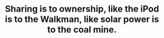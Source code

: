 ---
isQuote: true
title: Sharing is to ownership, like the iPod is to the Walkman, like solar power is to the coal mine.
authorName: Mark Levine
authorURL: http://www.nytimes.com/2009/03/08/magazine/08Zipcar-t.html
slug: sharing-is-to-ownership
---